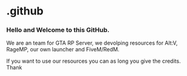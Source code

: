 # .github

### Hello and Welcome to this GitHub.
We are an team for GTA RP Server, we devolping resources for Alt:V, RageMP, our own launcher and FiveM/RedM.

If you want to use our resources you can as long you give the credits.
Thank